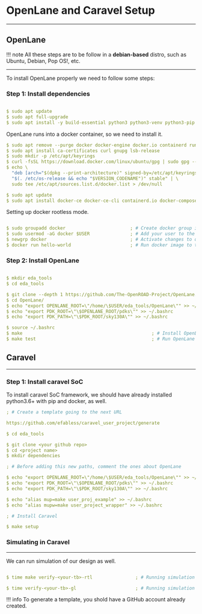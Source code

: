 # OpenLane and Caravel Setup
---


## OpenLane

!!! note
    All these steps are to be follow in a **debian-based** distro, such as Ubuntu, Debian, Pop OS!, etc.

---

To install OpenLane properly we need to follow some steps:

### Step 1: Install dependencies

```yaml

$ sudo apt update                                                                   ; # Update your system
$ sudo apt full-upgrade                                                             ; # Upgrade all your packages
$ sudo apt install -y build-essential python3 python3-venv python3-pip make git     ; # Install some dependencies

```

OpenLane runs into a docker container, so we need to install it.

```yaml
$ sudo apt remove --purge docker docker-engine docker.io containerd runc    ; # Remove old docker versions
$ sudo apt install ca-certificates curl gnupg lsb-release                   ; # Dependencies for docker
$ sudo mkdir -p /etc/apt/keyrings                                           ; # Create folder to add a new keyring if you do not have that folder
$ curl -fsSL https://download.docker.com/linux/ubuntu/gpg | sudo gpg --dearmor -o /etc/apt/keyrings/docker.gpg          ; # Getting the docker GPG key
$ echo \
  "deb [arch="$(dpkg --print-architecture)" signed-by=/etc/apt/keyrings/docker.gpg] https://download.docker.com/linux/ubuntu \
  "$(. /etc/os-release && echo "$VERSION_CODENAME")" stable" | \
  sudo tee /etc/apt/sources.list.d/docker.list > /dev/null                  ; # Setup repository

$ sudo apt update                                                           ; # Refresh your system
$ sudo apt install docker-ce docker-ce-cli containerd.io docker-compose-plugin docker-buildx-plugin  ; # Install docker packages

```

Setting up docker rootless mode.

```yaml

$ sudo groupadd docker                        ; # Create docker group if needed
$ sudo usermod -aG docker $USER               ; # Add your user to the docker group
$ newgrp docker                               ; # Activate changes to docker group
$ docker run hello-world                      ; # Run docker image to test

```

### Step 2: Install OpenLane

```yaml

$ mkdir eda_tools
$ cd eda_tools

$ git clone --depth 1 https://github.com/The-OpenROAD-Project/OpenLane.git      ; # Clone OpenLane repository
$ cd OpenLane/
$ echo "export OPENLANE_ROOT=\"/home/\$USER/eda_tools/OpenLane\"" >> ~/.bashrc  ; # Add OPENLANE_ROOT path
$ echo "export PDK_ROOT=\"\$OPENLANE_ROOT/pdks\"" >> ~/.bashrc                  ; # Add PDK_ROOT path
$ echo "export PDK_PATH=\"\$PDK_ROOT/sky130A\"" >> ~/.bashrc                    ; # Add PDK_PATH path

$ source ~/.bashrc                                                              ; # Refresh env variables
$ make                                                ; # Install OpenLane
$ make test                                           ; # Run OpenLane test

```


## Caravel
---

### Step 1: Install caravel SoC

To install caravel SoC framework, we should have already installed python3.6+ with pip and docker, as well.

```yaml
; # Create a template going to the next URL

https://github.com/efabless/caravel_user_project/generate

$ cd eda_tools

$ git clone <your github repo>
$ cd <project name>
$ mkdir dependencies

; # Before adding this new paths, comment the ones about OpenLane

$ echo "export OPENLANE_ROOT=\"/home/\$USER/eda_tools/OpenLane\"" >> ~/.bashrc
$ echo "export PDK_ROOT=\"\$OPENLANE_ROOT/pdks\"" >> ~/.bashrc              
$ echo "export PDK_PATH=\"\$PDK_ROOT/sky130A\"" >> ~/.bashrc         

$ echo "alias mup=make user_proj_example" >> ~/.bashrc
$ echo "alias mupw=make user_project_wrapper" >> ~/.bashrc

; # Install Caravel

$ make setup

```

### Simulating in Caravel
---

We can run simulation of our design as well.

```yaml

$ time make verify-<your-tb>-rtl                ; # Running simulation using RTL

$ time verify-<your-tb>-gl                      ; # Running simulation using netlist

```

!!! info
    To generate a template, you shold have a GitHub account already created.












